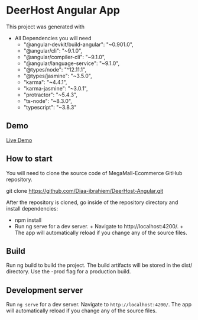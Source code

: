 # DeerHost Angular App
This project was generated with 
+ All Dependencies you will need 
    + "@angular-devkit/build-angular": "~0.901.0",
    + "@angular/cli": "~9.1.0",
    + "@angular/compiler-cli": "~9.1.0",
    + "@angular/language-service": "~9.1.0",
    + "@types/node": "^12.11.1",
    + "@types/jasmine": "~3.5.0",
    + "karma": "~4.4.1",
    + "karma-jasmine": "~3.0.1",
    + "protractor": "~5.4.3",
    + "ts-node": "~8.3.0",
    + "typescript": "~3.8.3"
## Demo
[Live Demo](https://deerhostangularapp.web.app/)

## How to start

You will need to clone the source code of MegaMall-Ecommerce GitHub repository.

git clone https://github.com/Diaa-ibrahiem/DeerHost-Angular.git

After the repository is cloned, go inside of the repository directory and install dependencies:
+ npm install
+ Run ng serve for a dev server. + Navigate to http://localhost:4200/. + The app will automatically reload if you change any of the source files.

## Build
Run ng build to build the project. The build artifacts will be stored in the dist/ directory. Use the -prod flag for a production build.


## Development server

Run `ng serve` for a dev server. Navigate to `http://localhost:4200/`. The app will automatically reload if you change any of the source files.
